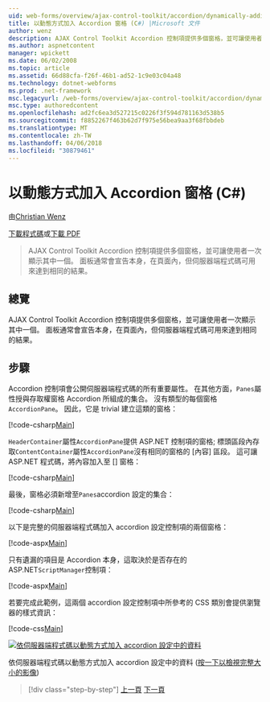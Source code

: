 ```yaml
---
uid: web-forms/overview/ajax-control-toolkit/accordion/dynamically-adding-an-accordion-pane-cs
title: 以動態方式加入 Accordion 窗格 (C#) |Microsoft 文件
author: wenz
description: AJAX Control Toolkit Accordion 控制項提供多個窗格，並可讓使用者一次顯示其中一個。 面板通常會宣告 w...
ms.author: aspnetcontent
manager: wpickett
ms.date: 06/02/2008
ms.topic: article
ms.assetid: 66d88cfa-f26f-46b1-ad52-1c9e03c04a48
ms.technology: dotnet-webforms
ms.prod: .net-framework
msc.legacyurl: /web-forms/overview/ajax-control-toolkit/accordion/dynamically-adding-an-accordion-pane-cs
msc.type: authoredcontent
ms.openlocfilehash: ad2fc6ea3d527215c0226f3f594d781163d538b5
ms.sourcegitcommit: f8852267f463b62d7f975e56bea9aa3f68fbbdeb
ms.translationtype: MT
ms.contentlocale: zh-TW
ms.lasthandoff: 04/06/2018
ms.locfileid: "30879461"
---
```

<a name="dynamically-adding-an-accordion-pane-c"></a>以動態方式加入 Accordion 窗格 (C#)
====================
由[Christian Wenz](https://github.com/wenz)

[下載程式碼](http://download.microsoft.com/download/5/6/d/56d50cef-2011-4c8f-9891-7edc6dc57df9/Accordion2.cs.zip)或[下載 PDF](http://download.microsoft.com/download/6/7/1/6718d452-ff89-4d3f-a90e-c74ec2d636a3/accordion2CS.pdf)

> AJAX Control Toolkit Accordion 控制項提供多個窗格，並可讓使用者一次顯示其中一個。 面板通常會宣告本身，在頁面內，但伺服器端程式碼可用來達到相同的結果。


## <a name="overview"></a>總覽

AJAX Control Toolkit Accordion 控制項提供多個窗格，並可讓使用者一次顯示其中一個。 面板通常會宣告本身，在頁面內，但伺服器端程式碼可用來達到相同的結果。

## <a name="steps"></a>步驟

Accordion 控制項會公開伺服器端程式碼的所有重要屬性。 在其他方面，`Panes`屬性授與存取權窗格 Accordion 所組成的集合。 沒有類型的每個窗格`AccordionPane`。 因此，它是 trivial 建立這類的窗格：

[!code-csharp[Main](dynamically-adding-an-accordion-pane-cs/samples/sample1.cs)]

`HeaderContainer`屬性`AccordionPane`提供 ASP.NET 控制項的窗格; 標頭區段內存取`ContentContainer`屬性`AccordionPane`沒有相同的窗格的 [內容] 區段。 這可讓 ASP.NET 程式碼，將內容加入至 [] 窗格：

[!code-csharp[Main](dynamically-adding-an-accordion-pane-cs/samples/sample2.cs)]

最後，窗格必須新增至`Panes`accordion 設定的集合：

[!code-csharp[Main](dynamically-adding-an-accordion-pane-cs/samples/sample3.cs)]

以下是完整的伺服器端程式碼加入 accordion 設定控制項的兩個窗格：

[!code-aspx[Main](dynamically-adding-an-accordion-pane-cs/samples/sample4.aspx)]

只有遺漏的項目是 Accordion 本身，這取決於是否存在的 ASP.NET`ScriptManager`控制項：

[!code-aspx[Main](dynamically-adding-an-accordion-pane-cs/samples/sample5.aspx)]

若要完成此範例，這兩個 accordion 設定控制項中所參考的 CSS 類別會提供瀏覽器的樣式資訊：

[!code-css[Main](dynamically-adding-an-accordion-pane-cs/samples/sample6.css)]


[![依伺服器端程式碼以動態方式加入 accordion 設定中的資料](dynamically-adding-an-accordion-pane-cs/_static/image2.png)](dynamically-adding-an-accordion-pane-cs/_static/image1.png)

依伺服器端程式碼以動態方式加入 accordion 設定中的資料 ([按一下以檢視完整大小的影像](dynamically-adding-an-accordion-pane-cs/_static/image3.png))

> [!div class="step-by-step"]
> [上一頁](databinding-to-an-accordion-cs.md)
> [下一頁](databinding-to-an-accordion-vb.md)
